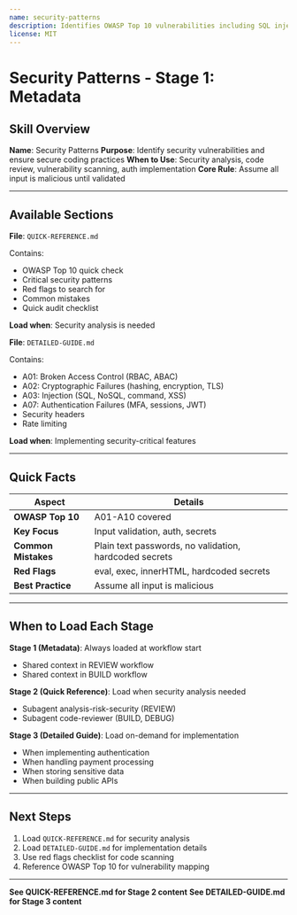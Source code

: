 ```yaml
---
name: security-patterns
description: Identifies OWASP Top 10 vulnerabilities including SQL injection, XSS, authentication bypasses, insecure direct object references, CSRF, broken access control, and security misconfigurations. Use when analyzing code for security vulnerabilities, reviewing authentication and authorization logic, auditing input validation and output encoding, checking for injection attacks, or ensuring secure coding practices. Progressive loading: Stage 1 (metadata), Stage 2 (QUICK-REFERENCE.md), Stage 3 (DETAILED-GUIDE.md).
license: MIT
---
```


# Security Patterns - Stage 1: Metadata

## Skill Overview

**Name**: Security Patterns
**Purpose**: Identify security vulnerabilities and ensure secure coding practices
**When to Use**: Security analysis, code review, vulnerability scanning, auth implementation
**Core Rule**: Assume all input is malicious until validated

---

## Available Sections

**File**: `QUICK-REFERENCE.md`

Contains:
- OWASP Top 10 quick check
- Critical security patterns
- Red flags to search for
- Common mistakes
- Quick audit checklist

**Load when**: Security analysis is needed

**File**: `DETAILED-GUIDE.md`

Contains:
- A01: Broken Access Control (RBAC, ABAC)
- A02: Cryptographic Failures (hashing, encryption, TLS)
- A03: Injection (SQL, NoSQL, command, XSS)
- A07: Authentication Failures (MFA, sessions, JWT)
- Security headers
- Rate limiting

**Load when**: Implementing security-critical features

---

## Quick Facts

| Aspect | Details |
|--------|---------|
| **OWASP Top 10** | A01-A10 covered |
| **Key Focus** | Input validation, auth, secrets |
| **Common Mistakes** | Plain text passwords, no validation, hardcoded secrets |
| **Red Flags** | eval, exec, innerHTML, hardcoded secrets |
| **Best Practice** | Assume all input is malicious |

---

## When to Load Each Stage

**Stage 1 (Metadata)**: Always loaded at workflow start
- Shared context in REVIEW workflow
- Shared context in BUILD workflow

**Stage 2 (Quick Reference)**: Load when security analysis needed
- Subagent analysis-risk-security (REVIEW)
- Subagent code-reviewer (BUILD, DEBUG)

**Stage 3 (Detailed Guide)**: Load on-demand for implementation
- When implementing authentication
- When handling payment processing
- When storing sensitive data
- When building public APIs

---

## Next Steps

1. Load `QUICK-REFERENCE.md` for security analysis
2. Load `DETAILED-GUIDE.md` for implementation details
3. Use red flags checklist for code scanning
4. Reference OWASP Top 10 for vulnerability mapping

---

**See QUICK-REFERENCE.md for Stage 2 content**
**See DETAILED-GUIDE.md for Stage 3 content**
